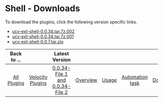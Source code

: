 
# Shell - Downloads

To download the plugins, click the following version specific links.

- [ucv-ext-shell-0.0.34.tar.7z.002](https://raw.githubusercontent.com/UrbanCode/IBM-UCV-PLUGINS/main/files/ucv-ext-shell/ucv-ext-shell%3A0.0.34.tar.7z.002)
- [ucv-ext-shell-0.0.34.tar.7z.001](https://raw.githubusercontent.com/UrbanCode/IBM-UCV-PLUGINS/main/files/ucv-ext-shell/ucv-ext-shell%3A0.0.34.tar.7z.001)
- [ucv-ext-shell-0.0.7.tar.zip](https://raw.githubusercontent.com/UrbanCode/IBM-UCV-PLUGINS/main/files/ucv-ext-shell/ucv-ext-shell-0.0.7.tar.zip)


|Back to ...||Latest Version|||||
| :---: | :---: | :---: | :---: | :---: | :---: | :---: |
|[All Plugins](../../index.md)|[Velocity Plugins](../README.md)|[0.0.34-File 1 ](https://raw.githubusercontent.com/UrbanCode/IBM-UCV-PLUGINS/main/files/ucv-ext-shell/ucv-ext-shell%3A0.0.34.tar.7z.001)[and 0.0.34-File 2](https://raw.githubusercontent.com/UrbanCode/IBM-UCV-PLUGINS/main/files/ucv-ext-shell/ucv-ext-shell%3A0.0.34.tar.7z.002)|[Overview](overview.md)|[Usage](usage.md)|[Automation task](Automation-task.md)|[Downloads](downloads.md)
